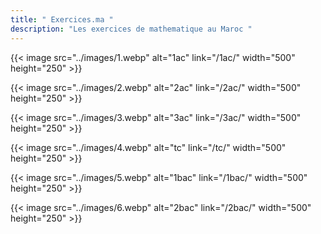```yaml
---
title: " Exercices.ma "
description: "Les exercices de mathematique au Maroc "
---
```


{{< image src="../images/1.webp" alt="1ac" link="/1ac/" width="500" height="250" >}}

{{< image src="../images/2.webp" alt="2ac" link="/2ac/" width="500" height="250" >}}

{{< image src="../images/3.webp" alt="3ac" link="/3ac/" width="500" height="250" >}}

{{< image src="../images/4.webp" alt="tc" link="/tc/" width="500" height="250" >}}

{{< image src="../images/5.webp" alt="1bac" link="/1bac/" width="500" height="250" >}}

{{< image src="../images/6.webp" alt="2bac" link="/2bac/" width="500" height="250" >}}

